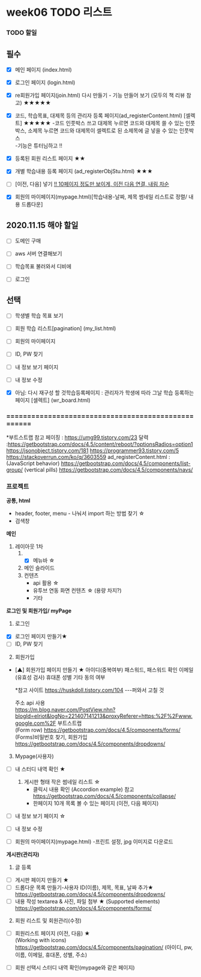 # week06 TODO 리스트

### TODO 할일
## 필수
- [x] 메인 페이지 (index.html)
- [x] 로그인 페이지 (login.html) 
- [x] re회원가입 페이지(join.html) 다시 만들기 - 기능 만들어 보기 (모두의 책 리뷰 참고) ★★★★★
- [x] 코드, 학습목표, 대제목 등의 관리자 등록 페이지(ad_registerContent.html) [셀렉트] ★★★★★
       -코드 인풋박스 쓰고 대제목 누르면 코드와 대제목 쓸 수 있는 인풋박스, 소제목 누르면 코드와 대제목이 셀렉트로 된 소제목에 글 넣을 수 있는 인풋박스  
       -기능은 튜터님하고 !!
- [x] 등록된 회원 리스트 페이지 ★★
- [x] 개별 학습내용 등록 페이지 (ad_registerObjStu.html) ★★★
- [ ] [이전, 다음] 넣기 [!! 10페이지 정도만 보이게, 이전 다음 연결, 내림 차순 ](member_list.html)
- [x] 회원의 마이페이지(mypage.html)[학습내용-날짜, 제목 썸네일 리스트로 정렬/ 내용 드롭다운]


## 2020.11.15 해야 할일
- [ ] 도메인 구매
- [ ] aws 서버 연결해보기
- [ ] 학습목표 불러와서 디비에 
- [ ] 로그인



## 선택
- [ ] 학생별 학습 목표 보기
- [ ] 회원 학습 리스트[pagination] (my_list.html)
- [ ] 회원의 마이페이지
- [ ] ID, PW 찾기
- [ ] 내 정보 보기 페이지
- [ ] 내 정보 수정

- [x] 아님: 다시 재구성 할 것학습등록페이지 : 관리자가 학생에 따라 그날 학습 등록하는 페이지 [셀렉트] (wr_board.html)


### ===================================================
*부트스트랩 참고
 페이징 : https://umg99.tistory.com/23
 달력 :https://getbootstrap.com/docs/4.5/content/reboot/?optionsRadios=option1
       https://jsonobject.tistory.com/181
       https://programmer93.tistory.com/5
       https://stackoverrun.com/ko/q/3603559
 ad_registerContent.html : (JavaScript behavior) https://getbootstrap.com/docs/4.5/components/list-group/
                            (vertical pills)  https://getbootstrap.com/docs/4.5/components/navs/
 
### 프로젝트
**공통, html**
* header, footer, menu - 나눠서 import 하는 방법 찾기 ☆
* 검색창

**메인**
1. 레이아웃 1차
   1) - [x] 메뉴바 ☆
   2) 메인 슬라이드 
   3) 컨텐츠
       - api 활용 ☆
       - 유투브 연동 화면 컨텐츠 ☆ (용량 차지?)
       - 기타


**로그인 및 회원가입/ myPage**
1. 로그인 
- [x] 로그인 페이지 만들기★
- [ ] ID, PW 찾기

2. 회원가입
- [▲] 회원가입 페이지 만들기 ★ 
   아이디(중복여부)
   패스워드, 패스워드 확인
   이메일(유효성 검사)
   휴대폰
   성별
   기타 동의 여부
   
   *참고 사이트
   https://huskdoll.tistory.com/104  ---퍼와서 고칠 것
   
   주소 api 사용  
   https://m.blog.naver.com/PostView.nhn?blogId=elriot&logNo=221407141213&proxyReferer=https:%2F%2Fwww.google.com%2F
   부트스트랩  
   (Form row)  https://getbootstrap.com/docs/4.5/components/forms/
   (Forms)비밀번호 찾기, 회원가입 https://getbootstrap.com/docs/4.5/components/dropdowns/

3. Mypage(사용자)
- [ ] 내 스터디 내역 확인 ★
     1) 게시판 형태 작은 썸네일 리스트 ☆
         - 클릭시 내용 확인
            (Accordion example) 참고 https://getbootstrap.com/docs/4.5/components/collapse/
         - 한페이지 10개 목록 볼 수 있는 페이지 (이전, 다음 페이지) 
- [ ] 내 정보 보기 페이지 ☆
- [ ] 내 정보 수정
- [ ] 회원의 마이페이지(mypage.html) -프린트 설정, jpg 이미지로 다운로드



**게시판(관리자)**
1. 글 등록 
- [ ] 게시판 페이지 만들기 ★
- [ ] 드롭다운 목록 만들기-사용자 ID(이름), 제목, 목표, 날짜 추가★  
        https://getbootstrap.com/docs/4.5/components/dropdowns/
- [ ] 내용 작성 textarea & 사진, 파일 첨부 ★
       (Supported elements) https://getbootstrap.com/docs/4.5/components/forms/
   
2. 회원 리스트 및 회원관리(수정)
- [ ] 회원리스트 페이지 (이전, 다음) ★  
     (Working with icons) https://getbootstrap.com/docs/4.5/components/pagination/
     (아이디, pw, 이름, 이메일, 휴대폰, 성별, 주소)
- [ ] 회원 선택시 스터디 내역 확인(mypage와 같은 페이지)
   

 
